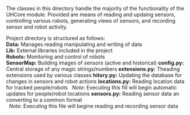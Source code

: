 The classes in this directory handle the majority of the functionality of the UHCore module.
Provided are means of reading and updaing sensors, 
  controlling various robots, 
  generating views of sensors, 
  and recording sensor and robot activity.

Project directory is structured as follows:  
__Data:__ Manages reading manipulating and writing of data  
__Lib:__ External libraries included in the project  
__Robots:__ Monitoring and control of robots  
__SensorMap:__ Building images of sensors (active and historical)
__config.py:__ Central storage of any magic strings/numbers
__extensions.py:__ Theading extensions used by various classes
__hitory.py:__ Updating the database for changes in sensors and robot actions
__locations.py:__ Reading location data for tracked people/robots
&nbsp;&nbsp;*Note*: Executing this fill will begin automatic updates for people/robot locations
__sensors.py:__ Reading sensor data an converting to a common format  
&nbsp;&nbsp;*Note*: Executing this file will begine reading and recording sensor data
